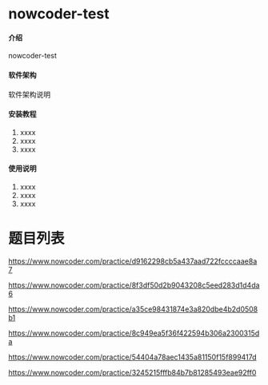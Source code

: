 # nowcoder-test

#### 介绍

nowcoder-test

#### 软件架构

软件架构说明

#### 安装教程

1. xxxx
2. xxxx
3. xxxx

#### 使用说明

1. xxxx
2. xxxx
3. xxxx

# 题目列表

https://www.nowcoder.com/practice/d9162298cb5a437aad722fccccaae8a7

https://www.nowcoder.com/practice/8f3df50d2b9043208c5eed283d1d4da6

https://www.nowcoder.com/practice/a35ce98431874e3a820dbe4b2d0508b1

https://www.nowcoder.com/practice/8c949ea5f36f422594b306a2300315da

https://www.nowcoder.com/practice/54404a78aec1435a81150f15f899417d

https://www.nowcoder.com/practice/3245215fffb84b7b81285493eae92ff0